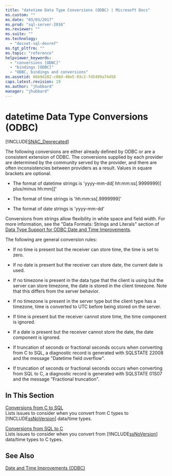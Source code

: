 ```yaml
---
title: "datetime Data Type Conversions (ODBC) | Microsoft Docs"
ms.custom: ""
ms.date: "03/03/2017"
ms.prod: "sql-server-2016"
ms.reviewer: ""
ms.suite: ""
ms.technology: 
  - "docset-sql-devref"
ms.tgt_pltfrm: ""
ms.topic: "reference"
helpviewer_keywords: 
  - "conversions [ODBC]"
  - "bindings [ODBC]"
  - "ODBC, bindings and conversions"
ms.assetid: 66b9d282-c88d-40e5-93c2-fd5499a74458
caps.latest.revision: 19
ms.author: "jhubbard"
manager: "jhubbard"
---
```

# datetime Data Type Conversions (ODBC)
[!INCLUDE[SNAC_Deprecated](../../relational-databases/extended-stored-procedures-reference/includes/snac-deprecated.md)]

  The following conversions are either already defined by ODBC or are a consistent extension of ODBC. The conversions supplied by each provider are determined by the community served by the provider, and there are often inconsistencies between providers as a result. Values in square brackets are optional.  
  
-   The format of datetime strings is 'yyyy-mm-dd[ hh:mm:ss[.9999999][ plus/minus hh:mm]]'  
  
-   The format of time strings is 'hh:mm:ss[.9999999]'  
  
-   The format of date strings is 'yyyy-mm-dd'  
  
 Conversions from strings allow flexibility in white space and field width. For more information, see the "Data Formats: Strings and Literals" section of [Data Type Support for ODBC Date and Time Improvements](../../relational-databases/native-client-odbc-date-time/data-type-support-for-odbc-date-and-time-improvements.md).  
  
 The following are general conversion rules:  
  
-   If no time is present but the receiver can store time, the time is set to zero.  
  
-   If no date is present but the receiver can store date, the current date is used.  
  
-   If no timezone is present in the data type that the client is using but the server can store timezone, the date is stored in the client timezone. Note that this differs from the server behavior.  
  
-   If no timezone is present in the server type but the client type has a timezone, time is converted to UTC before being stored on the server.  
  
-   If time is present but the receiver cannot store time, the time component is ignored.  
  
-   If a date is present but the receiver cannot store the date, the date component is ignored.  
  
-   If truncation of seconds or fractional seconds occurs when converting from C to SQL, a diagnostic record is generated with SQLSTATE 22008 and the message "Datetime field overflow".  
  
-   If truncation of seconds or fractional seconds occurs when converting from SQL to C, a diagnostic record is generated with SQLSTATE 01S07 and the message "Fractional truncation".  
  
## In This Section  
 [Conversions from C to SQL](../../relational-databases/native-client-odbc-date-time/datetime-data-type-conversions-from-c-to-sql.md)  
 Lists issues to consider when you convert from C types to [!INCLUDE[ssNoVersion](../../advanced-analytics/r-services/includes/ssnoversion-md.md)] data/time types.  
  
 [Conversions from SQL to C](../../relational-databases/native-client-odbc-date-time/datetime-data-type-conversions-from-sql-to-c.md)  
 Lists issues to consider when you convert from [!INCLUDE[ssNoVersion](../../advanced-analytics/r-services/includes/ssnoversion-md.md)] data/time types to C types.  
  
## See Also  
 [Date and Time Improvements &#40;ODBC&#41;](../../relational-databases/native-client-odbc-date-time/date-and-time-improvements-odbc.md)  
  
  